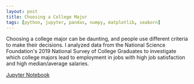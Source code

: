```yaml
---
layout: post
title: Choosing a College Major
tags: [python, jupyter, pandas, numpy, matplotlib, seaborn]
---
```

Choosing a college major can be daunting, and people use different criteria to make their decisions. I analyzed data from the National Science Foundation's 2019 National Survey of College Graduates to investigate which college majors lead to employment in jobs with high job satisfaction and high median/average salaries.

[Jupyter Notebook](https://github.com/MullersRatchet/portfolio/blob/62d06a29a71207e6a5fb0bb729da81fc13d30589/_code/Capstone%202.ipynb)
